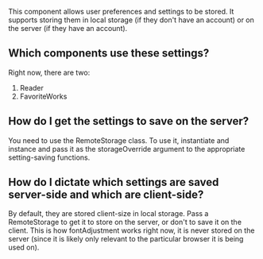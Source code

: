 This component allows user preferences and settings to be stored. It supports storing them in local storage (if they don't have an account) or on the server (if they have an account).

## Which components use these settings?

Right now, there are two:

1. Reader
2. FavoriteWorks

## How do I get the settings to save on the server?

You need to use the RemoteStorage class. To use it, instantiate and instance and pass it as the storageOverride argument to the appropriate setting-saving functions.

## How do I dictate which settings are saved server-side and which are client-side?

By default, they are stored client-size in local storage. Pass a RemoteStorage to get it to store on the server, or don't to save it on the client. This is how fontAdjustment works right now, it is never stored on the server (since it is likely only relevant to the particular browser it is being used on).
